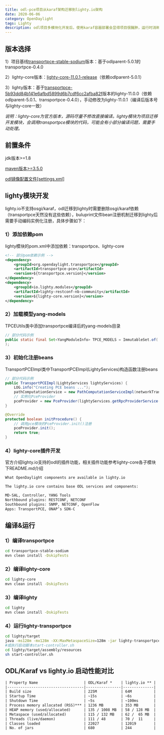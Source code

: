 ```yaml
---
title: odl-pce项目从karaf架构迁移到lighty.io架构
date: 2020-06-06
category: OpenDaylight
tags: Lighty
description: odl项目多模块化开发后，使用karaf容器部署会显得项目很臃肿，运行时消耗内存大并且性能很低。odl开发团队基于优化odl项目性能大初衷，开发了lighty轻量级的odl运行容器（lighty不支持osgi/karaf）。odl项目在满足一定的约束条件下，可以迁移至lighty容器运行，可一定程度的优化odl项目性能。
---
```


## 版本选择

1）项目基线[transportpce-stable-sodium](https://github.com/opendaylight/transportpce/tree/stable/sodium)版本：基于odlparent-5.0.1的transportpce-0.4.0

2）lighty-core版本：[lighty-core-11.0.1-release](https://github.com/PantheonTechnologies/lighty-core/releases/tag/11.0.1)（依赖odlparent-5.0.1）

3）lighty版本：基于[transportpce-5b93dd84b141e6afbd5899d6b7cdf6cc2afba82f](https://github.com/opendaylight/transportpce/tree/5b93dd84b141e6afbd5899d6b7cdf6cc2afba82f)版本的lighty-11.0.0（依赖odlparent-5.0.1、transportpce-0.4.0），手动修改为lighty-11.0.1（编译后版本号与lighty-core一致）

*说明：lighty-core为官方版本，源码尽量不修改直接编译。lighty模块为项目迁移开发模块，会调用transportpce模块的代码，可能会有小部分编译问题，需要手动处理。*

## 前置条件

jdk版本>=1.8

[maven版本>=3.5.0](https://maven.apache.org/download.cgi)

[odl镜像配置文件[settings.xml]](https://github.com/opendaylight/odlparent/blob/master/settings.xml)

## lighty模块开发

lighty.io不支持osgi/karaf，odl迁移到lighty时需要删除osgi/karaf依赖（transportpce天然没有这些依赖），buluprint文件bean注册机制迁移到lighty后需要手动编码实例化注册，具体步骤如下：

### 1）添加依赖pom

lighty模块的pom.xml中添加依赖：transportpce、lighty-core

```xml
<!-- 部分pom依赖示例 -->
<dependency>
	<groupId>org.opendaylight.transportpce</groupId>
	<artifactId>transportpce-pce</artifactId>
	<version>${transportpce.version}</version>
</dependency>
<dependency>
	<groupId>io.lighty.modules</groupId>
    <artifactId>lighty-restconf-nb-community</artifactId>
    <version>${lighty-core.version}</version>
</dependency>
```

### 2）加载模型yang-models

TPCEUtils类中添加transportpce编译后的yang-models目录

```java
// 部分代码示例
public static final Set<YangModuleInfo> TPCE_MODELS = ImmutableSet.of(          org.opendaylight.yang.gen.v1.http.org.openroadm.alarm.rev161014.$YangModuleInfoImpl.getInstance(),         org.opendaylight.yang.gen.v1.http.org.openroadm.alarm.rev181019.$YangModuleInfoImpl.getInstance()
);
```

### 3）初始化注册beans

TransportPCEImpl类中TransportPCEImpl(LightyServices)构造函数注册beans

```java
// 部分代码示例
public TransportPCEImpl(LightyServices lightyServices) {
    LOG.info("Creating PCE beans ...");
    pathComputationService = new PathComputationServiceImpl(networkTransaction, lightyServices.getBindingNotificationPublishService());
    // 实例化PceProvider
    pceProvider = new PceProvider(lightyServices.getRpcProviderService(), pathComputationService);
}

@Override
protected boolean initProcedure() {
    // 调用pce模块的PceProvider.init()注册
    pceProvider.init();
    return true;
}
```

### 4）lighty-core插件开发

官方介绍lighty.io支持的odl的插件功能，相关插件功能参考lighty-core各子模块下README.md介绍

```xml
What OpenDaylight components are available in lighty.io

The lighty.io core contains base ODL services and components:

MD-SAL, Controller, YANG Tools
Northbound plugins: RESTCONF, NETCONF
Southbound plugins: SNMP, NETCONF, OpenFlow 
Apps: TransportPCE, ONAP’s SDN-C
```

## 编译&运行

### 1）编译transportpce

```sh
cd transportpce-stable-sodium
mvn clean install -DskipTests
```

### 2）编译lighty-core

```sh
cd lighty-core
mvn clean install -DskipTests
```

### 3）编译lighty

```sh
cd lighty
mvn clean install -DskipTests
```

### 4）运行lighty-transportpce

```sh
cd lighty/target
java -ms128m -mx128m -XX:MaxMetaspaceSize=128m -jar lighty-transportpce-11.0.1.jar
#或执行启动脚本start-controller.sh
cd lighty/target/assembly/resources
sh start-controller.sh
```

## ODL/Karaf vs lighty.io 启动性能对比

```txt
| Property Name                     | ODL/Karaf *    | lighty.io ** |
|-----------------------------------|----------------|--------------|
| Build size                        | 225M           | 64M          |
| Startup Time                      | ~15s           | ~6s          |
| Shutdown Time                     | ~5s            | ~100ms       |
| Process memory allocated (RSS)*** | 1236 MB        | 353 MB       |
| HEAP memory (used/allocated)      | 135 / 1008 MB  | 58 / 128 MB  |
| Metaspace (used/allocated)        | 115 / 132 MB   | 62 /  65 MB  |
| Threads (live/daemon)             | 111 / 48       | 70 /  11     |
| Classes loaded                    | 22027          | 12019        |
| No. of jars                       | 680            | 244          |
```

